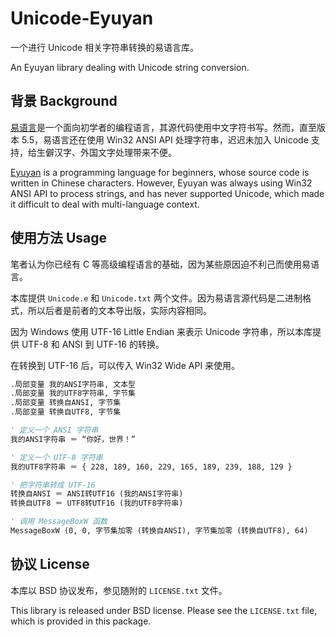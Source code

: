 Unicode-Eyuyan
==============

一个进行 Unicode 相关字符串转换的易语言库。

An Eyuyan library dealing with Unicode string conversion.


背景 Background
---------------

[易语言](https://zh.wikipedia.org/wiki/%E6%98%93%E8%AF%AD%E8%A8%80)是一个面向初学者的编程语言，其源代码使用中文字符书写。然而，直至版本 5.5，易语言还在使用 Win32 ANSI API 处理字符串，迟迟未加入 Unicode 支持，给生僻汉字、外国文字处理带来不便。

[Eyuyan](https://en.wikipedia.org/wiki/Easy_Programming_Language) is a programming language for beginners, whose source code is written in Chinese characters. However, Eyuyan was always using Win32 ANSI API to process strings, and has never supported Unicode, which made it difficult to deal with multi-language context.


使用方法 Usage
--------------

笔者认为你已经有 C 等高级编程语言的基础，因为某些原因迫不利己而使用易语言。

本库提供 `Unicode.e` 和 `Unicode.txt` 两个文件。因为易语言源代码是二进制格式，所以后者是前者的文本导出版，实际内容相同。

因为 Windows 使用 UTF-16 Little Endian 来表示 Unicode 字符串，所以本库提供 UTF-8 和 ANSI 到 UTF-16 的转换。

在转换到 UTF-16 后，可以传入 Win32 Wide API 来使用。

```vb
.局部变量 我的ANSI字符串, 文本型
.局部变量 我的UTF8字符串, 字节集
.局部变量 转换自ANSI, 字节集
.局部变量 转换自UTF8, 字节集

' 定义一个 ANSI 字符串
我的ANSI字符串 ＝ “你好，世界！”

' 定义一个 UTF-8 字符串
我的UTF8字符串 ＝ { 228, 189, 160, 229, 165, 189, 239, 188, 129 }

' 把字符串转成 UTF-16
转换自ANSI ＝ ANSI转UTF16 (我的ANSI字符串)
转换自UTF8 ＝ UTF8转UTF16 (我的UTF8字符串)

' 调用 MessageBoxW 函数
MessageBoxW (0, 0, 字节集加零 (转换自ANSI), 字节集加零 (转换自UTF8), 64)
```


协议 License
------------

本库以 BSD 协议发布，参见随附的 `LICENSE.txt` 文件。

This library is released under BSD license. Please see the `LICENSE.txt` file, which is provided in this package.

